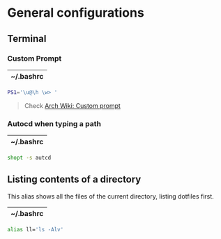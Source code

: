 # General configurations

## Terminal

### Custom Prompt

| ~/.bashrc
|--
```sh
PS1='\u@\h \w> '
```

> Check [Arch Wiki: Custom prompt](https://wiki.archlinux.org/title/Bash/Prompt_customization)


### Autocd when typing a path

| ~/.bashrc
|--
```sh
shopt -s autcd
```

## Listing contents of a directory

This alias shows all the files of the current directory, listing dotfiles first.

| ~/.bashrc
|--
```sh
alias ll='ls -Alv'
```
